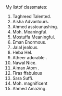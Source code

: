 <!--  -->
My listof classmates:
1. Taghreed Talented.
2. Aisha Advantours.
3. Ahmed asstounashing.
4. Moh. Meaningful.
5. Mostuffa Meaningful.
6. Eman Enormous.
7. Jalal jealous.
8. Heba Hel.
9. Atheer adorable .
10. Nawal Nice.
11. Aiman Atom .
12. Firas ffabulous   
13. Sara Suffi.
14. Moh.  magnificent
15. Ahmed Amazing.
